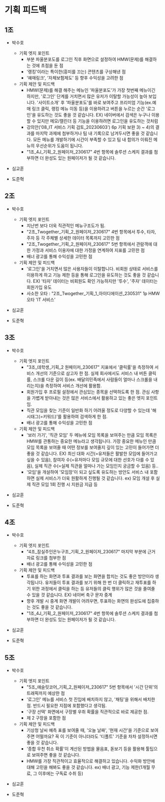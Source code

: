 # 기획 피드백

## 1조

- 박수호
  - 기획 엣지 포인트
    - 부분 파울분포도를 로그인 직후 화면으로 설정하여 HMW(문제)를 해결하는 것에 초점을 둔 점
    - '랭킹'이라는 특이한(흥미를 끄는) 콘텐츠를 구상해낸 점
    - '예매링크', '자체보험제도' 등 향후 수익성을 고려한 점
  - 기획 제안 및 피드백
    - HMW(문제)를 해결 해주는 메뉴인 '파울분포도'가 가장 첫번째 메뉴이긴 하지만, '로그인' 단계를 거치면서 많은 유저가 이탈할 가능성이 높아 보입니다. '사이트소개' 후 '파울분포도'를 바로 보여주고 프리미엄 기능(ex.예매 링크 클릭, 랭킹 메뉴 이동 등)을 이용하려고 버튼을 누르는 순간 '로그인'을 유도하는 것도 좋을 것 같습니다. EX) 네이버에서 검색은 누구나 이용할 수 있지만 메모/캘린더 등 기능을 이용하려면 로그인을 유도하는 것처럼
    - 강의안('08_IT 서비스 기획 검토_20230603') 6p 기획 보완 3) ~ 4)의 결과를 마지막 과제에 첨부하거나 팀 내 기록으로 남겨두시면 좋을 것 같습니다. 모든 메뉴를 개발하기에 시간이 부족할 수 있고 팀 내 합의가 이뤄진 메뉴의 우선순위가 도움이 됩니다.
    - "1조_4J_기획_2_원페이저_230617" 4번 항목에 솔루션 스케치 결과를 첨부하면 더 완성도 있는 원페이저가 될 것 같습니다.

- 심교훈

- 도준혁

## 2조

- 박수호
  - 기획 엣지 포인트
    - 지난번 보다 더욱 직관적인 메뉴구조도가 됨.
    - "2조_Twogether_기획_2_원페이저_230617" 4번 항목에서 투수, 타자, 주자 등 각 주체별 상세한 데이터 목록까지 고민한 점
    - "2조_Twogether_기획_2_원페이저_230617" 5번 항목에서 관람객에 대한 가정과 서비스 이용자에 대한 가정을 연계하여 지표를 고민한 점
    - 배너 광고를 통해 수익성을 고민한 점
  - 기획 제안 및 피드백
    - '로그인'을 거치면서 많은 사용자들이 이탈합니다. 비회원 상태로 서비스를 이용하게 하고 기능 제한 등을 통해 로그인을 유도하는 것도 좋을 것 같습니다. EX) '타자' 데이터는 비회원도 확인 가능하지만 '투수', '주자' 데이터는 회원가입 유도
    - 사소한 오타 : "2조_Twogether_기획_1_아이디에이션_230531" 1p HMW 오타 'IT 서비스'

- 심교훈

- 도준혁

## 3조

- 박수호
  - 기획 엣지 포인트
    - "3조_데학생_기획_2 원페이저_230617" 지표에서 '클릭률'을 측정하여 서비스 개선의 기준으로 삼고자 한 점. 실제 회사에서도 서비스 내 버튼 클릭률, 스크롤 다운 길이 등(ex. 배달의민족에서 사람들이 얼마나 스크롤을 내리는지)을 측정하여 서비스 개선에 활용함.
    - 회원가입 후 프로필 설정에서 관심있는 종목을 선택하도록 한 점. 관심 사항을 가볍게 받아내는 것은 많은 서비스에서 활용하고 있는 좋은 엣지 포인트임.
    - 직관 모임을 찾는 기준이 일반화 하기 어려울 정도로 다양할 수 있는데 '해시태그(=키워드)'를 활용하여 검색하게 한 점.
    - 배너 광고를 통해 수익성을 고민한 점
  - 기획 제안 및 피드백
    - '보러 가기', '직관 모임' 두 메뉴에 모임 목록을 보여주는 만큼 모임 목록은 HMW를 관통하는 중요한 메뉴라고 생각됩니다. 가장 중요한 메뉴인 만큼 모임 목록을 보여줄 때 어떤 정보를 보여줄지 깊이 있는 고민이 들어가면 더 좋을 것 같습니다. EX) 최신 대화 시간(=유저들은 활발한 모임에 들어가고 싶을 수 있음), 참여자 수(=유저마다 모임 규모에 대한 선호가 다를 수 있음), 실제 직관 수(=실제 직관을 얼마나 가는 모임인지 궁금할 수 있음) 등..
    - '모임'을 개설하여 '모임장'이 되고 싶도록 유도하는 방안도 서비스 내 포함하면 실제 서비스가 더욱 원활하게 진행될 것 같습니다. ex) 모임 개설 후 실제 직관 모임 1회 진행 시 지원금 지급 등

- 심교훈

- 도준혁

## 4조

- 박수호
  - 기획 엣지 포인트
    - "4조_잠실주인은누구조_기획_2_원페이저_230617" 마지막 부분에 근거 자료 링크를 첨부한 점
    - 배너 광고를 통해 수익성을 고민한 점
  - 기획 제안 및 피드백
    - 투표를 하는 화면과 투표 결과를 보는 화면을 합치는 것도 좋은 방안이라 생각됩니다. 유저들이 투표 결과를 보기 위해 한 번 더 클릭하고 재투표를 하기 위한 과정에서 클릭을 하는 등 유저들의 클릭 행위가 많은 것을 줄여줄 수 있을 것 같습니다. EX) 네이버 축구 문자 중계
    - 향후 개발 시 중계 화면 개발이 어려우면, 투표하는 화면의 완성도에 집중하는 것도 좋을 것 같습니다.
    - "1조_4J_기획_2_원페이저_230617" 4번 항목에 솔루션 스케치 결과를 첨부하면 더 완성도 있는 원페이저가 될 것 같습니다.

- 심교훈

- 도준혁

## 5조

- 박수호
  - 기획 엣지 포인트
    - "5조_애슬릿코어_기획_2_원페이저_230617" 5번 항목에서 '시간 단위'의 트래픽까지 예상한 점
    - '로그인' 메뉴를 서비스 첫 진입에 배치하지 않고, '채팅'을 위해서 배치한 점. 반드시 필요한 지점에 포함했다고 생각됨.
    - '구장 선택' 화면에서 구장별 우취 확률을 직관적으로 바로 제공한 점.
    - 제 2 구장을 포함한 점
  - 기획 제안 및 피드백
    - 기상청 날씨 예측 표를 보여줄 때, '오늘 날짜', '현재 시간'을 기준으로 보여주면 어떨까요? 꼭 이 기준이 아니더라도 '디폴트' 기준을 차차 설정하시면 좋을 것 같습니다.
    - '종합 우천 취소 확률'이 계산된 방법을 물음표, 돋보기 등을 활용해 툴팁으로 보여주면 좋을 것 같습니다.
    - HMW를 가장 직관적이고 효율적으로 해결하고 있습니다. 수익화 방안에 대해 고민을 해봐도 좋을 것 같습니다. ex) 배너 광고, 기능 제한(1개월 무료, 그 이후에는 구독료 수취 등)

- 심교훈

- 도준혁
